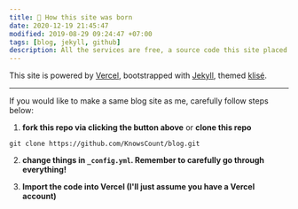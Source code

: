 ```yaml
---
title: 👶 How this site was born
date: 2020-12-19 21:45:47
modified: 2019-08-29 09:24:47 +07:00
tags: [blog, jekyll, github]
description: All the services are free, a source code this site placed on github repository and intergration with netlify service, another service that you can use is github page for hosting your own static site.
---
```


This site is powered by [Vercel](https://vercel.com/), bootstrapped with [Jekyll](https://jekyllrb.com), themed [klisé](https://github.com/piharpi/klise).

---

If you would like to make a same blog site as me, carefully follow steps below:

1. **fork this repo via clicking the button above** or **clone this repo**

```
git clone https://github.com/KnowsCount/blog.git
```

2. **change things in `_config.yml`. Remember to carefully go through everything!**

3. **Import the code into Vercel (I'll just assume you have a Vercel account)**

